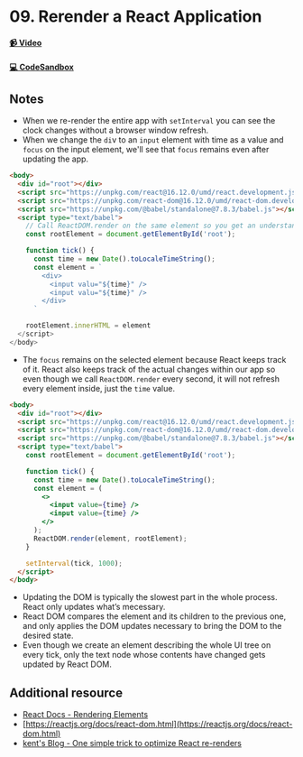 # 09. Rerender a React Application

#### [📹 Video]()

#### [💻 CodeSandbox](https://codesandbox.io/s/github/kentcdodds/beginners-guide-to-react/tree/codesandbox/09-re-render?from-embed)

## Notes

- When we re-render the entire app with `setInterval` you can see the clock changes without a browser window refresh.
- When we change the `di`v to an `input` element with time as a value and `focus` on the input element, we'll see that `focus` remains even after updating the app.

```html
<body>
  <div id="root"></div>
  <script src="https://unpkg.com/react@16.12.0/umd/react.development.js"></script>
  <script src="https://unpkg.com/react-dom@16.12.0/umd/react-dom.development.js"></script>
  <script src="https://unpkg.com/@babel/standalone@7.8.3/babel.js"></script>
  <script type="text/babel">
    // Call ReactDOM.render on the same element so you get an understanding of what React is doing for you.
    const rootElement = document.getElementById('root');

    function tick() {
      const time = new Date().toLocaleTimeString();
      const element = `
        <div>
          <input valu="${time}" />
          <input valu="${time}" />
        </div>
      `

    rootElement.innerHTML = element
  </script>
</body>
```

- The `focus` remains on the selected element because React keeps track of it. React also keeps track of the actual changes within our app so even though we call `ReactDOM.render` every second, it will not refresh every element inside, just the `time` value.

```html
<body>
  <div id="root"></div>
  <script src="https://unpkg.com/react@16.12.0/umd/react.development.js"></script>
  <script src="https://unpkg.com/react-dom@16.12.0/umd/react-dom.development.js"></script>
  <script src="https://unpkg.com/@babel/standalone@7.8.3/babel.js"></script>
  <script type="text/babel">
    const rootElement = document.getElementById('root');

    function tick() {
      const time = new Date().toLocaleTimeString();
      const element = (
        <>
          <input value={time} />
          <input value={time} />
        </>
      );
      ReactDOM.render(element, rootElement);
    }

    setInterval(tick, 1000);
  </script>
</body>
```

- Updating the DOM is typically the slowest part in the whole process. React only updates what’s mecessary.
- React DOM compares the element and its children to the previous one, and only applies the DOM updates necessary to bring the DOM to the desired state.
- Even though we create an element describing the whole UI tree on every tick, only the text node whose contents have changed gets updated by React DOM.

## Additional resource

- [React Docs - Rendering Elements](https://reactjs.org/docs/rendering-elements.html)
- [https://reactjs.org/docs/react-dom.html](https://reactjs.org/docs/react-dom.html)
- [kent's Blog - One simple trick to optimize React re-renders](https://kentcdodds.com/blog/optimize-react-re-renders/)
